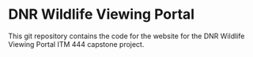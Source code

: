 # DNR Wildlife Viewing Portal
This git repository contains the code for the website for the DNR Wildlife Viewing Portal ITM 444 capstone project.
